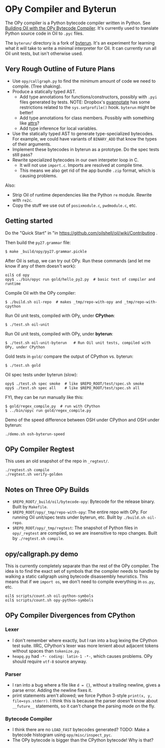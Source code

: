 OPy Compiler and Byterun
========================

The OPy compiler is a Python bytecode compiler written in Python.  See
[Building Oil with the OPy Bytecode Compiler][oil-with-opy].  It's currently
used to translate Python source code in Oil to `.pyc` files.

The `byterun/` directory is a fork of [byterun][].  It's an experiment for
learning what it will take to write a minimal interpreter for Oil.  It can
currently run all Oil unit tests, but isn't otherwise used.

[oil-with-opy]: http://www.oilshell.org/blog/2018/03/04.html

[byterun]: http://aosabook.org/en/500L/a-python-interpreter-written-in-python.html

Very Rough Outline of Future Plans
----------------------------------

- Use `opy/callgraph.py` to find the minimum amount of code we need to compile.
  (Tree shaking).
- Produce a statically typed AST.
  - Add type annotations for functions/constructors, possibly with `.pyi` files
    generated by tests.  NOTE: Dropbox's [pyannotate][] has some restrictions
    related to the `sys.setprofile()` hook.  `byterun` might be better!
  - Add type annotations for class members.  Possibly with something like
    [attrs](http://www.attrs.org/en/stable/)?
  - Add type inference for local variables.
- Use the statically typed AST to generate type-specialized bytecodes.  For
  example, we could have variants of `BINARY_ADD` that know the types of their
  arguments.
- Implement these bytecodes in byterun as a prototype.  Do the spec tests still
  pass?
- Rewrite specialized bytecodes in our own interpeter loop in C.
  - It will not use `import.c`.  Imports are resolved at compile time.
  - This means we also get rid of the app bundle `.zip` format, which is
    causing problems.

Also:

- Strip Oil of runtime dependencies like the Python `re` module.  Rewrite with
  `re2c`.
- Copy the stuff we use out of `posixmodule.c`, `pwdmodule.c`, etc.

[pyannotate]: http://mypy-lang.blogspot.com/2017/11/dropbox-releases-pyannotate-auto.html

Getting started
---------------

Do the "Quick Start" in "in https://github.com/oilshell/oil/wiki/Contributing .

Then build the `py27.grammar` file:

    $ make _build/opy/py27.grammar.pickle

After Oil is setup, we can try out OPy.  Run these commands (and let me know if
any of them doesn't work):

    oil$ cd opy
    opy$ ../bin/opyc run gold/hello_py2.py  # basic test of compiler and runtime

Compile Oil with the OPy compiler:

    $ ./build.sh oil-repo  # makes _tmp/repo-with-opy and _tmp/repo-with-cpython

Run Oil unit tests, compiled with OPy, under **CPython**:

    $ ./test.sh oil-unit

Run Oil unit tests, compiled with OPy, under **byterun**:

    $ ./test.sh oil-unit-byterun   # Run Oil unit tests, compiled with OPy, under CPython

Gold tests in `gold/` compare the output of CPython vs. byterun:

    $ ./test.sh gold

Oil spec tests under byterun (slow):

    opy$ ./test.sh spec smoke  # like $REPO_ROOT/test/spec.sh smoke
    opy$ ./test.sh spec all    # like $REPO_ROOT/test/spec.sh all

FYI, they can be run manually like this:

    $ gold/regex_compile.py  # run with CPython
    $ ../bin/opyc run gold/regex_compile.py

Demo of the speed difference between OSH under CPython and OSH under byterun:

    ./demo.sh osh-byterun-speed

OPy Compiler Regtest
--------------------

This uses an old snapshot of the repo in `_regtest/`.

    ./regtest.sh compile
    ./regtest.sh verify-golden

Notes on Three OPy Builds
-------------------------

- `$REPO_ROOT/_build/oil/bytecode-opy`: Bytecode for the release binary.  Built
  by `Makefile`.
- `$REPO_ROOT/opy/_tmp/repo-with-opy`: The entire repo with OPy.  For running
  Oil unit/spec tests under byterun, etc.  Built by `./build.sh oil-repo`.
- `$REPO_ROOT/opy/_tmp/regtest`: The snapshot of Python files in `opy/_regtest`
  are compiled, so we are insensitive to repo changes.  Built by `./regtest.sh
  compile`.
  
opy/callgraph.py demo
------------------

This is currently completely separate than the rest of the OPy compiler.  The idea is to find the exact set of symbols that the compiler needs to handle by walking a static callgraph using bytecode disassembly heuristics.  This means that if we `import os`, we don't need to compile everything in `os.py`, etc.

    oil$ scripts/count.sh oil-python-symbols
    oil$ scripts/count.sh opy-python-symbols


OPy Compiler Divergences from CPython
----------------------------

### Lexer

- I don't remember where exactly, but I ran into a bug lexing the CPython test
  suite.  IIRC, CPython's lexer was more lenient about adjacent tokens without
  spaces than `tokenize.py`.
- `heapq.py` had `-*- coding: latin-1 -*-`, which causes problems.  OPy
  should require `utf-8` source anyway.

### Parser

- I ran into a bug where a file like `d = {}`, without a trailing newline,
  gives a parse error.  Adding the newline fixes it.
- print statements aren't allowed; we force Python 3-style `print(x, y,
  file=sys.stderr)`.  I think this is because the parser doesn't know about
  `__future__` statements, so it can't change the parsing mode on the fly.

### Bytecode Compiler

- I think there are no `LOAD_FAST` bytecodes generated?  TODO: Make a bytecode
  histogram using `opy/misc/inspect_pyc`.
- The OPy bytecode is bigger than the CPython bytecode!  Why is that?

